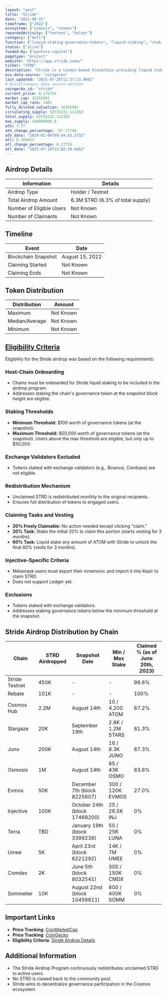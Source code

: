 ```yaml
---
layout: "post"
title: "Stride"
date: "2022-08-15"
timeframe: ["2022"]
ecosystem: ["osmosis", "cosmos"]
rewardedActivity: ["testnet", "holder"]
category: ["defi"]
function: ["liquid-staking-governance-tokens", "liquid-staking", "staking"]
status: ["alive"]
funded-by: ["pantera-capital"]
pagetype: "project"
website: "https://app.stride.zone/"
ticker: "STRD"
description: "Stride is a Cosmos-based blockchain providing liquid staking solutions to enhance decentralization and governance participation."
mis-data-source: "coingecko"
last_updated: "2025-07-20T12:37:23.986Z"
# miscellaneous data source section
coingecko_id: "stride"
current_price: 0.176754
market_cap: 16355961
market_cap_rank: 1402
fully_diluted_valuation: 16355961
circulating_supply: 92535232.112263
total_supply: 92535232.112263
max_supply: 100000000.0
ath: 7.77
ath_change_percentage: -97.71748
ath_date: "2024-02-06T09:44:43.373Z"
atl: 0.166813
atl_change_percentage: 6.27726
atl_date: "2025-07-18T21:02:39.666Z"
---
```


## Airdrop Details

| Information              | Details                          |
| ------------------------ | -------------------------------- |
| Airdrop Type             | Holder / Testnet                 |
| Total Airdrop Amount     | 6.3M STRD (6.3% of total supply) |
| Number of Eligible Users | Not Known                        |
| Number of Claimants      | Not Known                        |

## Timeline

| Event               | Date            |
| ------------------- | --------------- |
| Blockchain Snapshot | August 15, 2022 |
| Claiming Started    | Not Known       |
| Claiming Ends       | Not Known       |

## Token Distribution

| Distribution   | Amount    |
| -------------- | --------- |
| Maximum        | Not Known |
| Median/Average | Not Known |
| Minimum        | Not Known |

## [Eligibility Criteria](https://www.stride.zone/blog/stride-airdrop-details)

Eligibility for the Stride airdrop was based on the following requirements:

### Host-Chain Onboarding
- Chains must be onboarded for Stride liquid staking to be included in the airdrop program.
- Addresses staking the chain's governance token at the snapshot block height are eligible.

### Staking Thresholds
- **Minimum Threshold:** $100 worth of governance tokens (at the snapshot).
- **Maximum Threshold:** $50,000 worth of governance tokens (at the snapshot). Users above the max threshold are eligible, but only up to $50,000.

### Exchange Validators Excluded
- Tokens staked with exchange validators (e.g., Binance, Coinbase) are not eligible.

### Redistribution Mechanism
- Unclaimed STRD is redistributed monthly to the original recipients.
- Ensures full distribution of tokens to engaged users.

### Claiming Tasks and Vesting
- **20% Freely Claimable:** No action needed except clicking "claim."
- **20% Task:** Stake the initial 20% to claim this portion (starts vesting for 3 months).
- **60% Task:** Liquid stake any amount of ATOM with Stride to unlock the final 60% (vests for 3 months).

### Injective-Specific Criteria
- Metamask users must export their mnemonic and import it into Keplr to claim STRD.
- Does not support Ledger yet.

### Exclusions
- Tokens staked with exchange validators.
- Addresses staking governance tokens below the minimum threshold at the snapshot.

## Stride Airdrop Distribution by Chain

| Chain          | STRD Airdropped | Snapshot Date                 | Min / Max Stake   | Claimed % (as of June 20th, 2023) |
| -------------- | --------------- | ----------------------------- | ----------------- | --------------------------------- |
| Stride Testnet | 450K            | -                             | -                 | 98.6%                             |
| Rebate         | 101K            | -                             | -                 | 100%                              |
| Cosmos Hub     | 2.2M            | August 14th                   | 10 / 4,200 ATOM   | 67.2%                             |
| Stargaze       | 20K             | September 19th                | 2.8K / 1.2M STARS | 81.3%                             |
| Juno           | 200K            | August 14th                   | 16 / 8.3K JUNO    | 87.3%                             |
| Osmosis        | 1M              | August 14th                   | 85 / 43K OSMO     | 83.6%                             |
| Evmos          | 50K             | December 7th (block 8225607)  | 300 / 120K EVMOS  | 27.0%                             |
| Injective      | 100K            | October 24th (block 17469200) | 25 / 26.5K INJ    | 0%                                |
| Terra          | TBD             | January 19th (block 3399238)  | 50 / 25K LUNA     | 0%                                |
| Umee           | 5K              | April 23rd (block 6221292)    | 14K / 7M UMEE     | 0%                                |
| Comdex         | 2K              | June 5th (block 8032541)      | 300 / 150K CMDX   | 0%                                |
| Sommelier      | 10K             | August 22nd (block 10459611)  | 800 / 400K SOMM   | 0%                                |

## Important Links

- **Price Tracking**: [CoinMarketCap](https://coinmarketcap.com/currencies/stride)
- **Price Tracking**: [CoinGecko](https://www.coingecko.com/en/coins/stride)
- **Eligibility Criteria**: [Stride Airdrop Details](https://www.stride.zone/blog/stride-airdrop-details)

## Additional Information

- The Stride Airdrop Program continuously redistributes unclaimed STRD to active users.
- No STRD is clawed back to the community pool.
- Stride aims to decentralize governance participation in the Cosmos ecosystem.